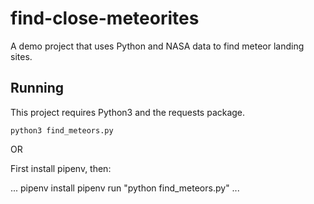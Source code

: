 # find-close-meteorites
A demo project that uses Python and NASA data to find meteor landing sites.

## Running

This project requires Python3 and the requests package.

`python3 find_meteors.py`

OR

First install pipenv, then:

...
pipenv install
pipenv run "python find_meteors.py"
...

